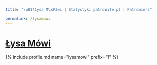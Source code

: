 ```yaml
---
title: "\u0141ysa M\xF3wi | Statystyki patronite.pl | Patromierz"

permalink: /lysamowi
---
```


# [Łysa Mówi](https://patronite.pl/lysamowi)

{% include profile.md name="lysamowi" prefix="l" %}
